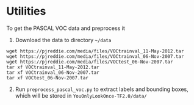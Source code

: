 # Utilities

To get the PASCAL VOC data and preprocess it

1. Download the data to directory `~/data`
```
wget https://pjreddie.com/media/files/VOCtrainval_11-May-2012.tar
wget https://pjreddie.com/media/files/VOCtrainval_06-Nov-2007.tar
wget https://pjreddie.com/media/files/VOCtest_06-Nov-2007.tar
tar xf VOCtrainval_11-May-2012.tar
tar xf VOCtrainval_06-Nov-2007.tar
tar xf VOCtest_06-Nov-2007.tar 
```

2. Run `preprocess_pascal_voc.py` to extract labels and bounding boxes, which will be stored in 
`YouOnlyLookOnce-TF2.0/data/`
